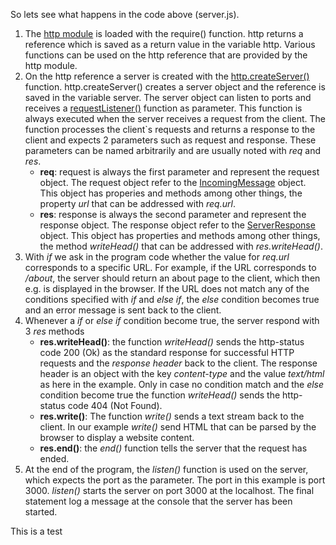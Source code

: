 So lets see what happens in the code above (server.js).

1. The [http module](https://www.w3schools.com/nodejs/obj_http_server.asp) is loaded with the require() function. http returns a reference which is saved as a return value in the variable http. Various functions can be used on the http reference that are provided by the http module.
2. On the http reference a server is created with the [http.createServer() ](https://www.w3schools.com/nodejs/met_http_createserver.asp) function. http.createServer() creates a server object and the reference is saved in the variable server. The server object can listen to ports and receives a [requestListener()](https://www.w3schools.com/nodejs/func_http_requestlistener.asp) function as parameter. This function is always executed when the server receives a request from the client. The function processes the client`s requests and returns a response to the client and expects 2 parameters such as request and response. These parameters can be named arbitrarily and are usually noted with *req* and *res*.
	- **req**: request is always the first parameter and represent the 	request object. The request object refer to the [IncomingMessage](https://www.w3schools.com/nodejs/obj_http_incomingmessage.asp) object. This object has properies and methods among other things, the property *url* that can be addressed with *req.url*.
	- **res**: response is always the second parameter and represent the response object. The response object refer to the [ServerResponse](https://www.w3schools.com/nodejs/obj_http_serverresponse.asp) object. This object has properties and methods among other things, the method *writeHead()* that can be addressed with *res.writeHead()*.
3.  With *if* we ask in the program code whether the value for *req.url* corresponds to a specific URL. For example, if the URL corresponds to */about*, the server should return an about page to the client, which then e.g. is displayed in the browser. If the URL does not match any of the conditions specified with *if* and *else if*, the *else* condition becomes true and an error message is sent back to the client.
4. Whenever a *if* or *else if* condition become true, the server respond with 3 *res* methods
	- **res.writeHead()**: the function *writeHead()* sends the http-status code 200 (Ok) as the standard response for successful HTTP requests and the *response header* back to the client. The response header is an object with the key *content-type* and the value *text/html* as here in the example. Only in case no condition match and the *else* condition become true the function *writeHead()* sends the http-status code 404 (Not Found).
	- **res.write()**: The function *write()* sends a text stream back to the client. In our example *write()* send HTML that can be parsed by the browser to display a website content.	
 	- **res.end()**: the *end()* function tells the server that the request has ended.
5.   At the end of the program, the *listen()* function is used on the server, which expects the port as the parameter. The port in this example is port 3000. *listen()* starts the server on port 3000 at the localhost. The final statement log a message at the console that the server has been started. 

This is a test
